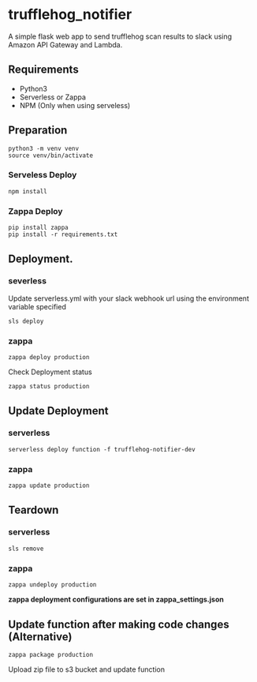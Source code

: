 # trufflehog_notifier
A simple flask web app to send trufflehog scan results to slack using Amazon API Gateway and Lambda.

## Requirements
- Python3
- Serverless or Zappa
- NPM (Only when using serveless)

## Preparation
```
python3 -m venv venv
source venv/bin/activate
```
### Serveless Deploy
```
npm install 
```
### Zappa Deploy
```
pip install zappa 
pip install -r requirements.txt
```
## Deployment.
### severless
Update serverless.yml with your slack webhook url using the environment variable specified
```
sls deploy
```
### zappa
```
zappa deploy production
```
Check Deployment status

```
zappa status production
```
## Update Deployment
### serverless
```
serverless deploy function -f trufflehog-notifier-dev
```
### zappa
```
zappa update production
```
## Teardown
### serverless
```
sls remove
```
### zappa
```
zappa undeploy production
```

**zappa deployment configurations are set in zappa_settings.json**


## Update function after making code changes (Alternative)
```
zappa package production
```
Upload zip file to s3 bucket and update function

